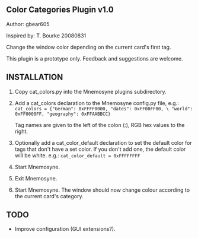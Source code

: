 Color Categories Plugin v1.0
----------------------------
Author: gbear605

Inspired by: T. Bourke 20080831

Change the window color depending on the current card's first tag.

This plugin is a prototype only. Feedback and suggestions are welcome.

INSTALLATION
------------
1. Copy cat_colors.py into the Mnemosyne plugins subdirectory.

2. Add a cat_colors declaration to the Mnemosyne config.py file, e.g.:
      `cat_colors = {"German": 0xFFFF0000, "dates": 0xFF00FF00, \
  "world": 0xFF0000FF, "geography": 0xFFAABBCC}`

   Tag names are given to the left of the colon (:), RGB hex values to the right.

3. Optionally add a cat_color_default declaration to set the default color for tags that don't have a set color. If you don't add one, the default color will be white. e.g.:
      `cat_color_default = 0xFFFFFFFF`

3. Start Mnemosyne.

4. Exit Mnemosyne.

5. Start Mnemosyne. The window should now change colour according to the
   current card's category.

TODO
----
* Improve configuration (GUI extensions?).
